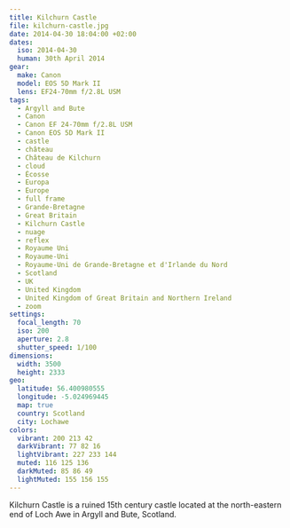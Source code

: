 ```yaml
---
title: Kilchurn Castle
file: kilchurn-castle.jpg
date: 2014-04-30 18:04:00 +02:00
dates:
  iso: 2014-04-30
  human: 30th April 2014
gear:
  make: Canon
  model: EOS 5D Mark II
  lens: EF24-70mm f/2.8L USM
tags:
  - Argyll and Bute
  - Canon
  - Canon EF 24-70mm f/2.8L USM
  - Canon EOS 5D Mark II
  - castle
  - château
  - Château de Kilchurn
  - cloud
  - Écosse
  - Europa
  - Europe
  - full frame
  - Grande-Bretagne
  - Great Britain
  - Kilchurn Castle
  - nuage
  - reflex
  - Royaume Uni
  - Royaume-Uni
  - Royaume-Uni de Grande-Bretagne et d'Irlande du Nord
  - Scotland
  - UK
  - United Kingdom
  - United Kingdom of Great Britain and Northern Ireland
  - zoom
settings:
  focal_length: 70
  iso: 200
  aperture: 2.8
  shutter_speed: 1/100
dimensions:
  width: 3500
  height: 2333
geo:
  latitude: 56.400980555
  longitude: -5.024969445
  map: true
  country: Scotland
  city: Lochawe
colors:
  vibrant: 200 213 42
  darkVibrant: 77 82 16
  lightVibrant: 227 233 144
  muted: 116 125 136
  darkMuted: 85 86 49
  lightMuted: 155 156 155
---
```


Kilchurn Castle is a ruined 15th century castle located at the north-eastern end of Loch Awe in Argyll and Bute, Scotland.
